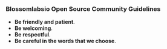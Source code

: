 ### Blossomlabsio Open Source Community Guidelines

- **Be friendly and patient**.
- **Be welcoming**.
- **Be respectful**.
- **Be careful in the words that we choose**.
